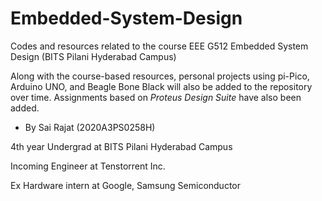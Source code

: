 # Embedded-System-Design
Codes and resources related to the course EEE G512 Embedded System Design (BITS Pilani Hyderabad Campus)

Along with the course-based resources, personal projects using pi-Pico, Arduino UNO, and Beagle Bone Black will also be added to the repository over time. 
Assignments based on *Proteus Design Suite* have also been added.

- By Sai Rajat (2020A3PS0258H)

4th year Undergrad at BITS Pilani Hyderabad Campus

Incoming Engineer at Tenstorrent Inc.

Ex Hardware intern at Google, Samsung Semiconductor
